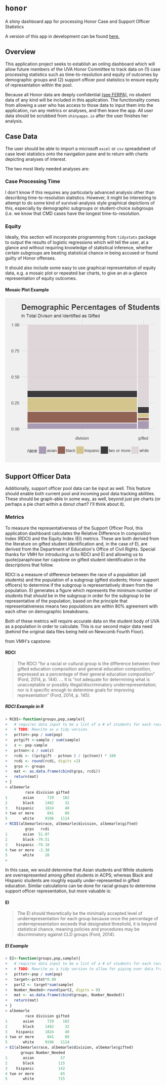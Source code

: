 # `honor`
A shiny dashboard app for processing Honor Case and Support Officer Statistics

A version of this app in development can be found [here.](https://acm9q.shinyapps.io/honor/)

## Overview
This application project seeks to establish an onling dashboard which will allow future members of the UVA Honor Committee to track data on (1) case processing statistics such as time-to-resolution and equity of outcomes by demographic groups and (2) support officer pool statistics to ensure equity of representation within the pool. 

Because all Honor data are deeply confidential [(see FERPA)](https://www2.ed.gov/policy/gen/guid/fpco/ferpa/index.html?), no student data of any kind will be included in this application. The functionality comes from allowing a user who has access to those data to input them into the application, run any metrics or analyses, and then leave the app. All user data should be scrubbed from `shinyapps.io` after the user finishes her analysis.  

## Case Data
The user should be able to import a microsoft `excel` or `csv` spreadsheet of case level statistics onto the navigation pane and to return with charts depicting analyses of interest. 

The two most likely needed analyses are: 
### Case Processing Time
I don't know if this requires any particularly advanced analysis other than describing time-to-resolution statistics. However, it might be interesting to attempt to do some kind of survival-analysis style graphical depictions of this, especially by demographic subgroups or student-choice subgroups (i.e. we know that CMD cases have the longest time-to-resolution. 

### Equity
Ideally, this section will incorporate programming from `tidystats` package to output the results of logistic regressions which will tell the user, at a glance and without requiring knowledge of statistical inference, whether certain subgroups are beating statistical chance in being accused or found guilty of Honor offenses.

It should also include some easy to use graphical representation of equity data, e.g. a mosaic plot or repeated bar charts, to give an at-a-glance representation of equity outcomes. 

#### Mosaic Plot Example 
![Gifted Identification in Albemarle County](https://github.com/McCartneyAC/honor/blob/master/test_data/mosaic.png?raw=true)

## Support Officer Data
Additionally, support officer pool data can be input as well. This feature should enable both current pool and incoming pool data tracking abilities. These should be graph-able in some way, as well, beyond just pie charts (or perhaps a pie chart within a donut chart? I'll think about it). 

### Metrics
To measure the representativeness of the Support Officer Pool, this application dashboard calculates the Relative Difference In composition Index (RDCI) and the Equity Index (EI) metrics. These are both derived from the literature on gifted student identification and, in the case of EI, are derived from the Department of Education's Office of Civil Rights. Special thanks for VMH for introducing us to RDCI and EI and allowing us to quote/paraphrase her capstone on gifted student identification in the descriptions that follow. 

RDCI is a measure of difference between the race of a population (all students) and the population of a subgroup (gifted students; Honor support officers) to determine if the subgroup is representatively drawn from the population. EI generates a figure which represents the minimum number of students that *should* be in the subgroup in order for the subgroup to be representative of the population, based on the principle that representativeness means two populations are within 80% agreement with each other on demographic breakdowns. 

Both of these metrics will require accurate data on the student body of UVA as a population in order to calculate. This is our second major data need (behind the original data files being held on Newcomb Fourth Floor). 

from VMH's capstone: 
#### RDCI
>The RDCI “for a racial or cultural group is the difference between their gifted education composition and general education composition, expressed as a percentage of their general education composition” (Ford, 2014, p. 144). ...  It is “not adequate for determining what is unacceptable or possibly illegal/discriminatory underrepresentation; nor is it specific enough to determine goals for improving representation” (Ford, 2014, p. 145). 

##### RDCI Example in R
```r
> RCDI<-function(groups,pop,sample){
+   # requires data input to be a list of a # of students for each race
+   # TODO: Rewrite as a tidy version. 
+   pcttot<-pop / sum(pop)
+   pctgift <-sample / sum(sample)
+   z <- pop-sample
+   pctnon<-z / sum(z)
+   rcdi <- ((pctgift - pctnon ) / (pctnon)) * 100
+   rcdi <- round(rcdi, digits =2)
+   grps <- groups
+   mat <- as.data.frame(cbind(grps, rcdi))
+   return(mat)
+ }
> albemarle
         race division gifted
1       asian      729    102
2       black     1482     32
3    hispanic     1824     40
4 two or more      841     80
5       white     9196   1114
> RCDI(albemarle$race, albemarle$division, albemarle$gifted)
         grps   rcdi
1       asian  51.07
2       black -79.51
3    hispanic -79.18
4 two or more  -2.38
5       white     28
> 
```
In this case, we would determine that Asian students and White students are overrepresented among gifted students in ACPS; whereas Black and Hispanic students are roughly equally under-represented in gifted education. Similar calculations can be done for racial groups to determine support officer representation, but more valuable is: 


#### EI 
>The EI should theoretically be the minimally accepted level of underrepresentation for each group because once the percentage of underrepresentation exceeds that designated threshold, it is beyond statistical chance, meaning policies and procedures may be discriminatory against CLD groups (Ford, 2014). 

##### EI Example
```r 
> EI<-function(groups,pop,sample){
+   # requires data input to be a list of a # of students for each race
+   # TODO: Rewrite as a tidy version to allow for piping over data frame restructuring
+   pcttot<-pop / sum(pop)
+   target<-pcttot*0.80
+   part2 <- target*sum(sample)
+   Number_Needed<-round(part2, digits = 0)
+   mat <- as.data.frame(cbind(groups, Number_Needed))
+   return(mat)
+ }
> albemarle
         race division gifted
1       asian      729    102
2       black     1482     32
3    hispanic     1824     40
4 two or more      841     80
5       white     9196   1114
> EI(albemarle$race, albemarle$division, albemarle$gifted)
       groups Number_Needed
1       asian            57
2       black           115
3    hispanic           142
4 two or more            65
5       white           715
```
